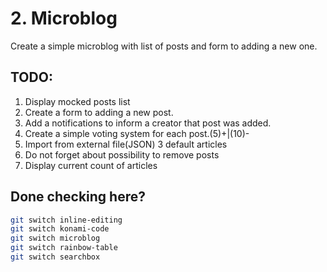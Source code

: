 # 2. Microblog
Create a simple microblog with list of posts and form to adding a new one.

## TODO:
1. Display mocked posts list
2. Create a form to adding a new post.
3. Add a notifications to inform a creator that post was added.
4. Create a simple voting system for each post.(5)+|(10)-
5. Import from external file(JSON) 3 default articles
6. Do not forget about possibility to remove posts
7. Display current count of articles

## Done checking here?

```bash
git switch inline-editing
git switch konami-code
git switch microblog
git switch rainbow-table
git switch searchbox
```
